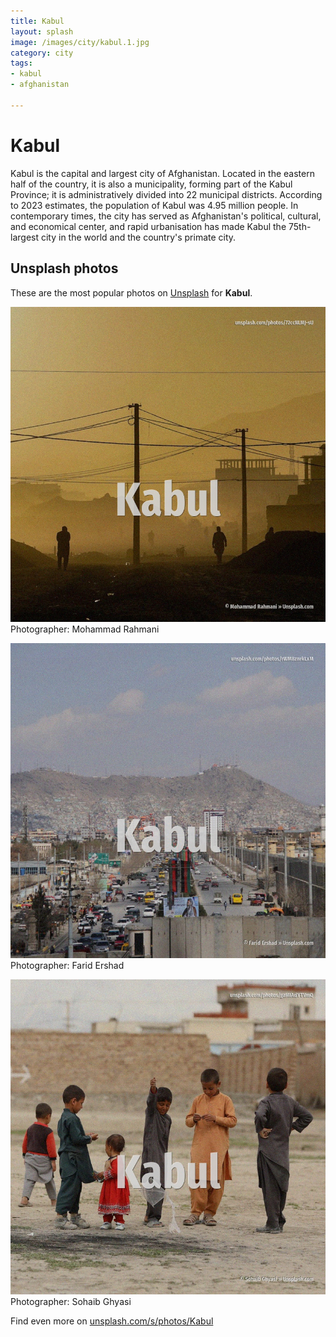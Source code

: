 ```yaml
---
title: Kabul
layout: splash
image: /images/city/kabul.1.jpg
category: city
tags:
- kabul
- afghanistan

---
```

# Kabul

Kabul is the capital and largest city of Afghanistan. Located in the eastern half of the country, it is also a municipality, forming part of the Kabul  Province; it is administratively divided into 22 municipal districts. According to 2023 estimates, the population of Kabul was 4.95 million people. In contemporary times, the city has served as Afghanistan's political, cultural, and economical  center, and rapid urbanisation has made Kabul the 75th-largest city in the world and the country's  primate city.  

 
## Unsplash photos
These are the most popular photos on [Unsplash](https://unsplash.com) for **Kabul**.
 
![Kabul](/images/city/kabul.1.jpg)
Photographer:  Mohammad Rahmani
 
![Kabul](/images/city/kabul.2.jpg)
Photographer:  Farid Ershad
 
![Kabul](/images/city/kabul.3.jpg)
Photographer:  Sohaib Ghyasi
 
Find even more on [unsplash.com/s/photos/Kabul](https://unsplash.com/s/photos/Kabul)
 
